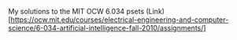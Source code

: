 My solutions to the MIT OCW 6.034 psets (Link)[https://ocw.mit.edu/courses/electrical-engineering-and-computer-science/6-034-artificial-intelligence-fall-2010/assignments/]